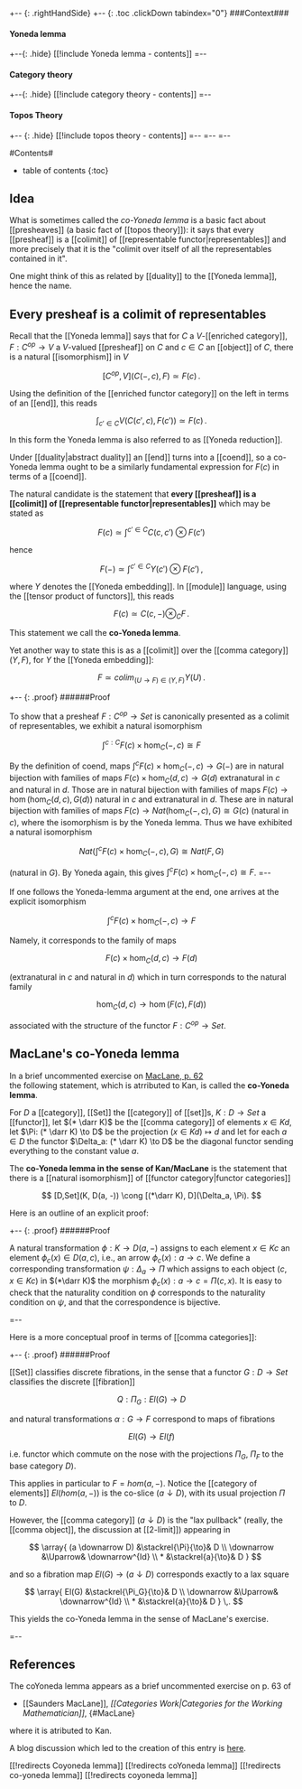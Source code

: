 
+-- {: .rightHandSide}
+-- {: .toc .clickDown tabindex="0"}
###Context###
#### Yoneda lemma
+--{: .hide}
[[!include Yoneda lemma - contents]]
=--
#### Category theory
+--{: .hide}
[[!include category theory - contents]]
=--
#### Topos Theory
+-- {: .hide}
[[!include topos theory - contents]]
=--
=--
=--


#Contents#
* table of contents
{:toc}

## Idea

What is sometimes called the _co-Yoneda lemma_ is a basic fact about [[presheaves]] (a basic fact of [[topos theory]]): it says that every [[presheaf]] is a [[colimit]] of [[representable functor|representables]] and more precisely that it is the "colimit over itself of all the representables contained in it".

One might think of this as related by [[duality]] to the [[Yoneda lemma]], hence the name.

## Every presheaf is a colimit of representables

Recall that the [[Yoneda lemma]] says that for $C$ a $V$-[[enriched category]], $F : C^{op} \to V$ a $V$-valued [[presheaf]] on $C$ and $c \in C$ an [[object]] of $C$, there is a natural [[isomorphism]] in $V$

$$
  [C^{op},V](C(-,c), F) \simeq F(c)
  \,.
$$

Using the definition of the [[enriched functor category]] on the left in terms of an [[end]], this reads

$$
  \int_{c' \in C} V(C(c',c), F(c')) \simeq F(c)
  \,.
$$

In this form the Yoneda lemma is also referred to as [[Yoneda reduction]].

Under [[duality|abstract duality]] an [[end]] turns into a [[coend]], so a co-Yoneda lemma ought to be a similarly fundamental expression for $F(c)$ in terms of a [[coend]].

The natural candidate is the statement that **every [[presheaf]] is a [[colimit]] of [[representable functor|representables]]** which may be stated as

$$
  F(c) \simeq \int^{c' \in C} C(c,c')\otimes F(c')
$$

hence

$$
  F(-) \simeq \int^{c' \in C} Y(c')\otimes F(c')
  \,,
$$

where $Y$ denotes the [[Yoneda embedding]]. In [[module]] language, using the [[tensor product of functors]], this reads

$$
  F(c) \simeq C(c,-)\otimes_C F
  \,.
$$

This statement we call the **co-Yoneda lemma**.

Yet another way to state this is as a [[colimit]] over the [[comma category]] $(Y,F)$, for $Y$ the [[Yoneda embedding]]:

$$
  F \simeq colim_{(U \to F) \in (Y,F)} Y(U)
  \,.
$$



+-- {: .proof}
######Proof

To show that a presheaf $F: C^{op} \to Set$ is canonically presented as a colimit of representables, we exhibit a natural isomorphism 

$$\int^{c: C} F(c) \times \hom_C(-, c) \cong F$$

By the definition of coend, maps $\int^c F(c) \times \hom_C(-, c) \to G(-)$ are in natural bijection with families of maps $F(c) \times \hom_C(d, c) \to G(d)$ extranatural in $c$ and natural in $d$. Those are in natural bijection with families of maps $F(c) \to \hom(\hom_C(d, c), G(d))$ natural in $c$ and extranatural in $d$. These are in natural bijection with families of maps $F(c) \to Nat(\hom_C(-, c), G) \cong G(c)$ (natural in $c$), where the isomorphism is by the Yoneda lemma. Thus we have exhibited a natural isomorphism 

$$Nat(\int^c F(c) \times \hom_C(-, c), G) \cong Nat(F, G)$$ 

(natural in $G$). By Yoneda again, this gives $\int^c F(c) \times \hom_C(-, c) \cong F$. 
=--

If one follows the Yoneda-lemma argument at the end, one arrives at the explicit isomorphism 

$$\int^c F(c) \times \hom_C(-, c) \to F$$ 

Namely, it corresponds to the family of maps 

$$F(c) \times \hom_C(d, c) \to F(d)$$ 

(extranatural in $c$ and natural in $d$) which in turn corresponds to the natural family 

$$\hom_C(d, c) \to \hom(F(c), F(d))$$ 

associated with the structure of the functor $F: C^{op} \to Set$. 

## MacLane's co-Yoneda lemma

In a brief uncommented exercise on [MacLane, p. 62](#MacLane)  
the following statement, which is atrributed to Kan, is called the **co-Yoneda lemma**.


For $D$ a [[category]], [[Set]] the [[category]] of [[set]]s, $K : D \to Set$ a [[functor]], let $(* \darr K)$ be the [[comma category]] of elements $x \in K d$, let $\Pi: (* \darr K) \to D$ be the projection $(x \in K d) \mapsto d$ and let for each $a \in D$  the functor $\Delta_a: (* \darr K) \to D$ be the diagonal functor sending everything to the constant value $a$. 

The **co-Yoneda lemma in the sense of Kan/MacLane** is the statement that there is a [[natural isomorphism]] of [[functor category|functor categories]]

$$
[D,Set](K, D(a, -)) \cong [(*\darr K), D](\Delta_a, \Pi).
$$

Here is an outline of an explicit proof:

+-- {: .proof}
######Proof

A natural transformation $\phi: K \to D(a, -)$ assigns to each element $x \in K c$ an element $\phi_c(x) \in D(a, c)$, i.e., an arrow $\phi_c(x): a \to c$. We define a corresponding transformation $\psi: \Delta_a \to \Pi$ which assigns to each object $(c, x \in K c)$ in $(*\darr K)$ the morphism $\phi_c(x): a \to c = \Pi(c, x)$. It is easy to check that the naturality condition on $\phi$ corresponds to the naturality condition on $\psi$, and that the correspondence is bijective.   

=--

Here is a more conceptual proof in terms of [[comma categories]]:

+-- {: .proof}
######Proof

[[Set]] classifies discrete fibrations, in the sense that a functor $G : D \to Set$ classifies the discrete [[fibration]]

$$
  Q : \Pi_G : El(G) \to D
$$

and natural transformations $\alpha : G \to F$ correspond to maps of fibrations 

$$
  El(G) \to El(f)
$$

i.e. functor which commute on the nose with the projections $\Pi_G$, $\Pi_F$ to the base category $D$).


This applies in particular to $F = hom(a,-)$. Notice the [[category of elements]] $El(hom(a,-))$ is the co-slice $(a \downarrow D)$, with its usual projection $\Pi$ to $D$.

However, the [[comma category]] $(a \downarrow D)$ is the "lax pullback" (really, the [[comma object]], the discussion at [[2-limit]]) appearing in

$$
  \array{
    (a \downarrow D) &\stackrel{\Pi}{\to}& D
    \\
    \downarrow &\Uparrow& \downarrow^{Id}
    \\
    * &\stackrel{a}{\to}& D
  }  
$$

and so a fibration map $El(G) \to (a \downarrow D)$ corresponds exactly to a lax square

$$
  \array{
    El(G) &\stackrel{\Pi_G}{\to}& D
    \\
    \downarrow &\Uparrow& \downarrow^{Id}
    \\
    * &\stackrel{a}{\to}& D
  }    
   \,.
$$


This yields the co-Yoneda lemma in the sense of MacLane's exercise.

=--

## References

The coYoneda lemma appears as a brief uncommented exercise on p. 63 of 

* [[Saunders MacLane]], _[[Categories Work|Categories for the Working Mathematician]]_,
 {#MacLane}

where it is atributed to Kan.

A blog discussion which led to the creation of this entry is [here](http://golem.ph.utexas.edu/category/2009/01/nlab_general_discussion.html#c023106).


[[!redirects Coyoneda lemma]]
[[!redirects coYoneda lemma]]
[[!redirects co-yoneda lemma]]
[[!redirects coyoneda lemma]]